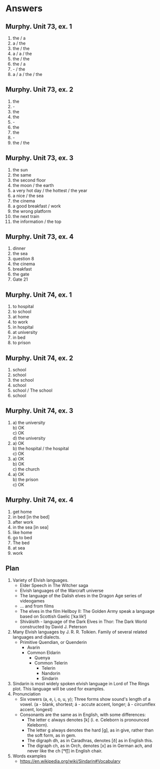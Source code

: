 # Answers
## Murphy. Unit 73, ex. 1
1. the / a
2. a / the
3. the / the
4. a / a / the
5. the / the
6. the / a
7. \- / the
8. a / a / the / the

## Murphy. Unit 73, ex. 2
1. the
2. \-
3. the
4. the
5. \-
6. the
7. the
8. \-
9. the / the

## Murphy. Unit 73, ex. 3
1. the sun
2. the same
3. the second floor
4. the moon / the earth
5. a very hot day / the hottest / the year
6. a nice / the sea
7. the cinema
8. a good breakfast / work
9. the wrong platform
10. the next train
11. the information / the top

## Murphy. Unit 73, ex. 4
1. dinner
2. the sea
3. question 8
4. the cinema
5. breakfast
6. the gate
7. Gate 21

## Murphy. Unit 74, ex. 1
1. to hospital
2. to school
3. at home
4. to work
5. in hospital
6. at university
7. in bed
8. to prison

## Murphy. Unit 74, ex. 2
1. school
2. school
3. the school
4. school
5. school / The school
6. school

## Murphy. Unit 74, ex. 3
1.
    a) the university  
    b) OK  
    c) OK  
    d) the university  
2.
    a) OK  
    b) the hospital / the hospital  
    c) OK  
3.
    a) OK  
    b) OK  
    c) the church  
4.
    a) OK  
    b) the prison  
    c) OK  

## Murphy. Unit 74, ex. 4
1. get home
2. in bed [in the bed]
3. after work
4. in the sea [in sea]
5. like home
6. go to bed
7. The bed
8. at sea
9. work

## Plan
1. Variety of Elvish languages.
    * Elder Speech in The Witcher saga
    * Elvish languages of the Warcraft universe
    * The language of the Dalish elves in the Dragon Age series of videogames
    * ... and from films
    * The elves in the film Hellboy II: The Golden Army speak a language based on Scottish Gaelic [ˈkaːlikʲ]
    * Shiväisith - language of the Dark Elves in Thor: The Dark World constructed by David J. Peterson
2. Many Elvish languages by J. R. R. Tolkien. Family of several related languages and dialects.
    * Primitive Quendian, or Quenderin
        * Avarin
        * Common Eldarin
            * Quenya
            * Common Telerin
                * Telerin
                * Nandorin
                * Sindarin
3. Sindarin is most widely spoken elvish language in Lord of The Rings plot. This language will be used for examples.
4. Pronunciation
    * Six vowers (a, e, i, o, u, y); Three forms show sound's length of a vowel. (a - blank, shortest; á - accute accent, longer; â - circumflex accent, longest)
    * Consonants are the same as in English, with some differences:
        * The letter c always denotes [k] (i. e. Celeborn is pronounced Keleborn).
        * The letter g always denotes the hard [ɡ], as in give, rather than the soft form, as in gem.
        * The digraph dh, as in Caradhras, denotes [ð] as in English this.
        * The digraph ch, as in Orch, denotes [x] as in German ach, and never like the ch [*t͡ʃ] in English chair.
5. Words examples
    * https://en.wikipedia.org/wiki/Sindarin#Vocabulary
